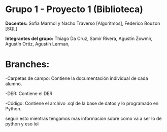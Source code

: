 # Grupo 1 - Proyecto 1 (Biblioteca)

**Docentes:** Sofía Marmol y Nacho Traverso [Algoritmos], Federico Bouzon [SQL]

**Integrantes del grupo:** Thiago Da Cruz, Samir Rivera, Agustín Zowmir, Agustín Ortiz, Agustín Lerman, 

# Branches:

-Carpetas de campo: Contiene la documentación individual de cada alumno.

-DER: Contiene el DER

-Código: Contiene el archivo .sql de la base de datos y lo programado en Python.

seguir esto mientras tengamos mas informacion sobre como va a ser lo de python y eso lol
